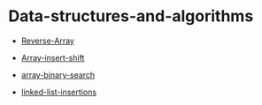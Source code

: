 # Data-structures-and-algorithms

- [Reverse-Array](./Reverse-Array/Reverse-Array.md)

- [Array-insert-shift](./array-insert-shift/README2.md)
- [array-binary-search](./array-binary-search/README3.md)
- [linked-list-insertions](./linked-list-insertions/README.md)
